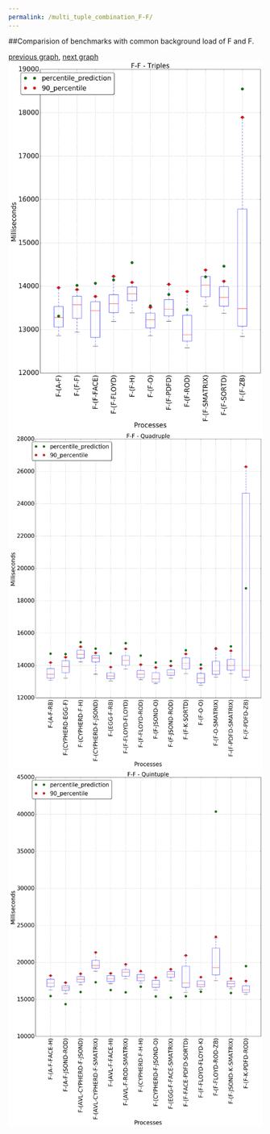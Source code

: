 ```yaml
---
permalink: /multi_tuple_combination_F-F/
---
```


##Comparision of benchmarks with common background load of F and F.

[previous graph](../multi_tuple_combination_F-FLOYD/), [next graph](../multi_tuple_combination_F-H/)
![graph figure](./images/triple/F/F-F_box.png)![graph figure](./images/quadruple/F/F-F_box.png)![graph figure](./images/quintuple/F/F-F_box.png)